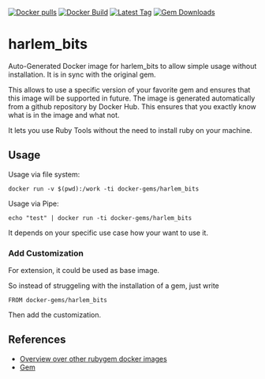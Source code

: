 [![Docker pulls](https://img.shields.io/docker/pulls/rubygem/harlem_bits.svg)](https://hub.docker.com/r/rubygem/harlem_bits/)
[![Docker Build](https://img.shields.io/docker/automated/rubygem/harlem_bits.svg)](https://hub.docker.com/r/rubygem/harlem_bits/)
[![Latest Tag](https://img.shields.io/github/tag/docker-rubygem/harlem_bits.svg)](https://hub.docker.com/r/rubygem/harlem_bits/)
[![Gem Downloads](https://img.shields.io/gem/dt/harlem_bits.svg)](https://rubygems.org/gems/harlem_bits/)
# harlem_bits

Auto-Generated Docker image for harlem_bits to allow simple usage without installation.
It is in sync with the original gem.

This allows to use a specific version of your favorite gem and ensures that this image will be supported in future.
The image is generated automatically from a github repository by Docker Hub.
This ensures that you exactly know what is in the image and what not.

It lets you use Ruby Tools without the need to install ruby on your machine.

## Usage

Usage via file system:

`docker run -v $(pwd):/work -ti docker-gems/harlem_bits`

Usage via Pipe:

`echo "test" | docker run -ti docker-gems/harlem_bits`

It depends on your specific use case how your want to use it.

### Add Customization

For extension, it could be used as base image.

So instead of struggeling with the installation of a gem, just write

`FROM docker-gems/harlem_bits`

Then add the customization.

## References

 - [Overview over other rubygem docker images](https://github.com/thinkbot/docker-rubygem)
 - [Gem](https://rubygems.org/gems/harlem_bits/)
